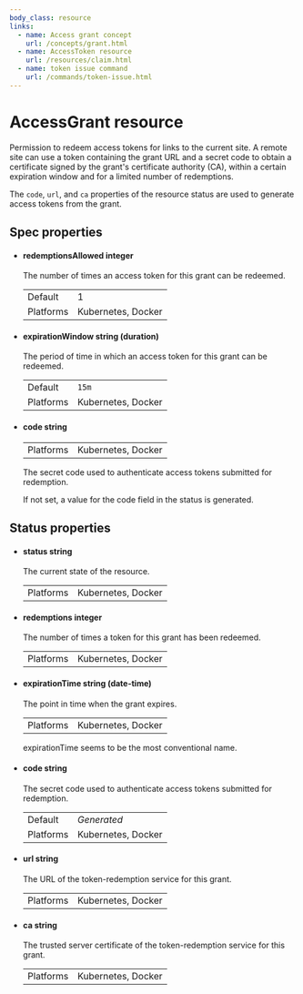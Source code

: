 ```yaml
---
body_class: resource
links:
  - name: Access grant concept
    url: /concepts/grant.html
  - name: AccessToken resource
    url: /resources/claim.html
  - name: token issue command
    url: /commands/token-issue.html
---
```


# AccessGrant resource

<section>

Permission to redeem access tokens for links to the current
site.  A remote site can use a token containing the grant
URL and a secret code to obtain a certificate signed by the
grant's certificate authority (CA), within a certain
expiration window and for a limited number of redemptions.

The `code`, `url`, and `ca` properties of the resource
status are used to generate access tokens from the grant.

</section>

<section>

## Spec properties

- <h4 id="redemptionsallowed">redemptionsAllowed <span class="property-info">integer</span></h4>

  The number of times an access token for this grant can
  be redeemed.

  | | |
  |-|-|
  | Default | 1 |
  | Platforms | Kubernetes, Docker |
  

- <h4 id="expirationwindow">expirationWindow <span class="property-info">string (duration)</span></h4>

  The period of time in which an access token for this
  grant can be redeemed.

  | | |
  |-|-|
  | Default | `15m` |
  | Platforms | Kubernetes, Docker |
  

- <h4 id="code">code <span class="property-info">string</span></h4>

  | | |
  |-|-|
  | Platforms | Kubernetes, Docker |
  

  The secret code used to authenticate access tokens
  submitted for redemption.
  
  If not set, a value for the code field in the status is
  generated.

</section>

<section>

## Status properties

- <h4 id="status">status <span class="property-info">string</span></h4>

  The current state of the resource.

  | | |
  |-|-|
  | Platforms | Kubernetes, Docker |
  

- <h4 id="redemptions">redemptions <span class="property-info">integer</span></h4>

  The number of times a token for this grant has been
  redeemed.

  | | |
  |-|-|
  | Platforms | Kubernetes, Docker |
  

- <h4 id="expirationtime">expirationTime <span class="property-info">string (date-time)</span></h4>

  The point in time when the grant expires.

  | | |
  |-|-|
  | Platforms | Kubernetes, Docker |
  

  expirationTime seems to be the most conventional name.

- <h4 id="code">code <span class="property-info">string</span></h4>

  The secret code used to authenticate access tokens
  submitted for redemption.

  | | |
  |-|-|
  | Default | _Generated_ |
  | Platforms | Kubernetes, Docker |
  

- <h4 id="url">url <span class="property-info">string</span></h4>

  The URL of the token-redemption service for this grant.

  | | |
  |-|-|
  | Platforms | Kubernetes, Docker |
  

- <h4 id="ca">ca <span class="property-info">string</span></h4>

  The trusted server certificate of the token-redemption
  service for this grant.

  | | |
  |-|-|
  | Platforms | Kubernetes, Docker |
  

</section>
